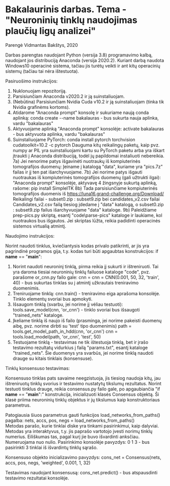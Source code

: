 # Bakalaurinis darbas. Tema - "Neuroninių tinklų naudojimas plaučių ligų analizei"

Parengė Vidmantas Bakštys, 2020

Darbas parengtas naudojant Python (versija 3.8) programavimo kalbą, naudojant jos distribuciją Anaconda (versija 2020.2).
Kuriant darbą naudota Windows10 operacinė sistema, tačiau jis turėtų veikti ir ant kitų operacinių sistemų (tačiau tai nėra ištestuota).


Pasiruošimo instrukcijos:

1)  Nuklonuojam repozitoriją.
2)  Parsisiunčiam Anaconda v2020.2 ir ją suinstaliuojam.
3)  (Nebūtina) Parsisiunčiam Nvidia Cuda v10.2 ir ją suinstaliuojam (tinka tik Nvidia grafinėms kortoms).
4)  Atidarome "Anaconda prompt" konsolę ir sukuriame naują conda aplinką:
		conda create --name bakalauras		- bus sukurta nauja aplinka, vardu "bakalauras"
5)  Aktyvuojame aplinką "Anaconda prompt" konsolėje:
		activate bakalauras					- bus aktyvuota aplinka, vardu "bakalauras"
6)  Suinstaliuojame PyTorch:
		conda install pytorch torchvision cudatoolkit=10.2 -c pytorch
	Dauguma kitų reikalingų paketų, kaip pvz. numpy ar PIL yra suinstaliuojami kartu su PyTorch paketu arba yra iškart įtraukti į Anaconda
	distribuciją, todėl jų papildomai instaliuoti nebereikia.
7a) Jei nenorime patys išgavinėti nuotraukų iš kompiuterinės tomografijos duomenų:
	Įeiname į katalogą "data", kuriame yra "pics.7z" failas ir jį ten pat išarchyvuojame.
7b)	Jei norime patys išgauti nuotraukas iš kompiuterinės tomografijos duomenų (gali užtrukti ilgai):
	"Anaconda prompt" konsolėje, aktyvavę 4 žingsnyje sukurtą aplinką, rašome:
		pip install SimpleITK
8b)	Tada parsisiunčiame kompiuterinės tomografijos duomenis iš https://luna16.grand-challenge.org/Download/
	Reikalingi failai - subset0.zip : subset9.zip bei candidates_v2.csv failai
	Candidates_v2.csv failą tiesiog įdedame į "data" katalogą, o subset0.zip : subset9.zip failus išarchyvuojame "data" kataloge.
9b) Paleidžiame prep-pics.py skriptą, esantį "code\parse-pics\" kataloge ir laukiame, kol nuotraukos bus išgautos.
	Jei skriptas lūžta, reikia padidinti operacinės sistemos virtualią atmintį.
	
	
Naudojimo instrukcijos:

Norint naudoti tinklus, kviečiantysis kodas privalo patikrinti, ar jis yra pagrindinė programos gija, t.y. kodas turi būti apgaubtas konstrukcijos:
	if __name__ == "__main__":

1)  Norint naudoti neuroninį tinklą, pirma reikia jį sukurti ir ištreniruoti. Tai yra daroma tiesiai neuroninių tinklų failuose kataloge "code",
	pvz. parašome or_cnn.py failo gale:
		cnn = cnn = CNN(0.001, 50, 32, 'train', 40)		- bus sukurtas tinklas su į atmintį užkrautais treniravimo duomenimis.
2)	Treniruojame tinklą:
		cnn.train()										- treniravimo eiga aprašoma konsolėje. Tinklo elementų svoriai bus apmokyti.
3)	Išsaugom tinklą (svarbu, jei norime jį vėliau testuoti):
		tools.save_model(cnn, 'or_cnn')					- tinklo svoriai bus išsaugoti "trained_nets" kataloge.
4)	Įkeliame tinklą iš naujo iš failo (prasminga, jei norime pakeisti duomenų aibę, pvz. norime dirbti su 'test' tipo duomenimis)
		path = tools.get_model_path_in_hdd(cnn, 'or_cnn')
		cnn = tools.load_model(path, 'or_cnn', 'test', 50)
5)	Testuojame tinklą - testavimas ne tik ištestuoja tinklą, bet ir įrašo testavimo rezultatų vidurkius į failą "params.txt", esantį kataloge "trained_nets".
	Šie duomenys yra svarbūs, jei norime tinklą naudoti drauge su kitais tinklais (konsensuse).

Tinklų konsensuso testavimas:

Konsensuso tinklas pats savaime neegzistuoja, jis tiesiog naudoja kitų, jau ištreniruotų tinklų svorius ir testavimo nustatytų tikslumų rezultatus.
Norint testuoti tinklus drauge, reikia consensus.py failo gale, po apgaubiančia "if __name__ == "__main__":" konstrukcija, inicializuoti
klasės Consensus objektą. Ši klasė priima neuroninių tinklų objektus ir jų tikslumus kaip konstruktoriaus parametrus.

Patogiausia šiuos parametrus gauti funkcijos load_networks_from_paths() pagalba:
		nets, accs, pos, negs = load_networks_from_paths()	
Metodas parašo, kurie tinklai diske yra tinkami pasirinkimui, kaip dalyviai. 
Metodas yra interaktyvus, t.y. jis paprašo vartotojo įvesti norimų tinklų numerius. Eiliškumas tas, pagal kurį jie buvo išvardinti anksčiau.
Numeruojama nuo nulio. Pasirinkimo konsolėje pavyzdys:
	0 1 3 <Enter>				- bus pasirinkti 3 tinklai iš išvardintų tinklų sąrašo.

Konsensuso objekto inicializavimo pavyzdys:
    cons_net = Consensus(nets, accs, pos, negs, 'weighted', 0.001, 1, 32)

Testavimas naudojant konsensusą:
	cons_net.predict()			- bus atspausdinti testavimo rezultatai konsolėje.
